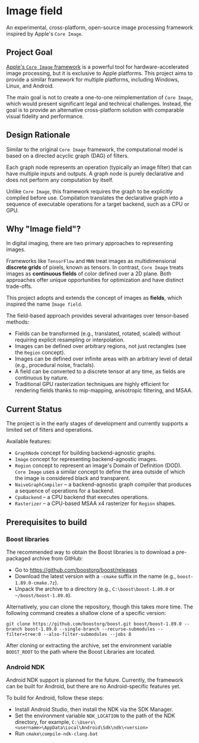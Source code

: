 ﻿# Image field

An experimental, cross-platform, open-source image processing framework inspired by Apple's `Core Image`.

## Project Goal

[Apple's `Core Image` framework](https://developer.apple.com/library/archive/documentation/GraphicsImaging/Conceptual/CoreImaging/ci_tasks/ci_tasks.html#//apple_ref/doc/uid/TP30001185-CH3-TPXREF101)
is a powerful tool for hardware-accelerated image processing, but it is exclusive to Apple platforms.
This project aims to provide a similar framework for multiple platforms, including Windows, Linux, and Android.

The main goal is not to create a one-to-one reimplementation of `Core Image`, which would present significant legal and technical challenges.
Instead, the goal is to provide an alternative cross-platform solution with comparable visual fidelity and performance.

## Design Rationale

Similar to the original `Core Image` framework, the computational model is based on a directed acyclic graph (DAG) of filters.

Each graph node represents an operation (typically an image filter) that can have multiple inputs and outputs. A graph node is purely declarative and does not perform any computation by itself.

Unlike `Core Image`, this framework requires the graph to be explicitly compiled before use. Compilation translates the declarative graph into a sequence of executable operations for a target backend, such as a CPU or GPU.

## Why "Image field"?

In digital imaging, there are two primary approaches to representing images.

Frameworks like `TensorFlow` and `MNN` treat images as multidimensional **discrete grids** of pixels, known as tensors. In contrast, `Core Image` treats images as **continuous fields** of color defined over a 2D plane. Both approaches offer unique opportunities for optimization and have distinct trade-offs.

This project adopts and extends the concept of images as **fields**, which inspired the name `Image field`.

The field-based approach provides several advantages over tensor-based methods:
*   Fields can be transformed (e.g., translated, rotated, scaled) without requiring explicit resampling or interpolation.
*   Images can be defined over arbitrary regions, not just rectangles (see the `Region` concept).
*   Images can be defined over infinite areas with an arbitrary level of detail (e.g., procedural noise, fractals).
*   A field can be converted to a discrete tensor at any time, as fields are continuous by nature.
*   Traditional GPU rasterization techniques are highly efficient for rendering fields thanks to mip-mapping, anisotropic filtering, and MSAA.

## Current Status

The project is in the early stages of development and currently supports a limited set of filters and operations.

Available features:
*   `GraphNode` concept for building backend-agnostic graphs.
*   `Image` concept for representing backend-agnostic images.
*   `Region` concept to represent an image's Domain of Definition (DOD). `Core Image` uses a similar concept to define the area outside of which the image is considered black and transparent.
*   `NaiveGraphCompiler` – a backend-agnostic graph compiler that produces a sequence of operations for a backend.
*   `CpuBackend` – a CPU backend that executes operations.
*   `Rasterizer` – a CPU-based MSAA x4 rasterizer for `Region` shapes.

## Prerequisites to build

### Boost libraries
The recommended way to obtain the Boost libraries is to download a pre-packaged archive from GitHub:

*   Go to https://github.com/boostorg/boost/releases
*   Download the latest version with a `-cmake` suffix in the name (e.g., `boost-1.89.0-cmake.7z`).
*   Unpack the archive to a directory (e.g., `C:\boost\boost-1.89.0` or `~/boost/boost-1.89.0`).

Alternatively, you can clone the repository, though this takes more time. The following command creates a shallow clone of a specific version:

~~~
git clone https://github.com/boostorg/boost.git boost/boost-1.89.0 --branch boost-1.89.0 --single-branch --recurse-submodules --filter=tree:0 --also-filter-submodules --jobs 8
~~~

After cloning or extracting the archive, set the environment variable `BOOST_ROOT` to the path where the Boost Libraries are located.

### Android NDK
Android NDK support is planned for the future.
Currently, the framework can be built for Android, but there are no Android-specific features yet.

To build for Android, follow these steps:
* Install Android Studio, then install the NDK via the SDK Manager.
* Set the environment variable `NDK_LOCATION` to the path of the NDK directory, for example,
`C:\Users\<username>\AppData\Local\Android\Sdk\ndk\<version>`
* Run `cmake\compile-ndk-clang.bat`

